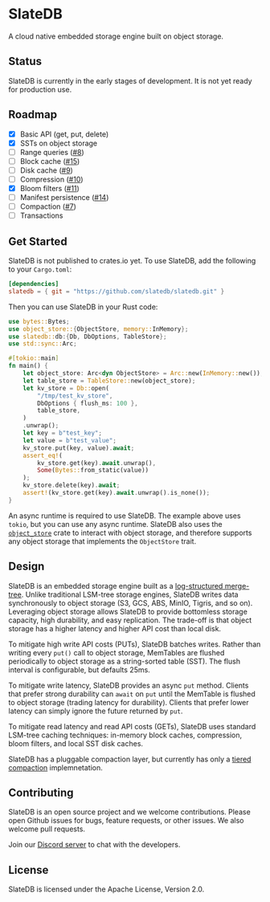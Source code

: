 # SlateDB

A cloud native embedded storage engine built on object storage.

## Status

SlateDB is currently in the early stages of development. It is not yet ready for production use.

## Roadmap

- [x] Basic API (get, put, delete)
- [x] SSTs on object storage
- [ ] Range queries ([#8](https://github.com/slatedb/slatedb/issues/8))
- [ ] Block cache ([#15](https://github.com/slatedb/slatedb/issues/15))
- [ ] Disk cache ([#9](https://github.com/slatedb/slatedb/issues/9))
- [ ] Compression ([#10](https://github.com/slatedb/slatedb/issues/10))
- [x] Bloom filters ([#11](https://github.com/slatedb/slatedb/issues/11))
- [ ] Manifest persistence ([#14](https://github.com/slatedb/slatedb/issues/14))
- [ ] Compaction ([#7](https://github.com/slatedb/slatedb/issues/7))
- [ ] Transactions

## Get Started

SlateDB is not published to crates.io yet. To use SlateDB, add the following to your `Cargo.toml`:

```toml
[dependencies]
slatedb = { git = "https://github.com/slatedb/slatedb.git" }
```

Then you can use SlateDB in your Rust code:

```rust
use bytes::Bytes;
use object_store::{ObjectStore, memory::InMemory};
use slatedb::db:{Db, DbOptions, TableStore};
use std::sync::Arc;

#[tokio::main]
fn main() {
    let object_store: Arc<dyn ObjectStore> = Arc::new(InMemory::new());
    let table_store = TableStore::new(object_store);
    let kv_store = Db::open(
        "/tmp/test_kv_store",
        DbOptions { flush_ms: 100 },
        table_store,
    )
    .unwrap();
    let key = b"test_key";
    let value = b"test_value";
    kv_store.put(key, value).await;
    assert_eq!(
        kv_store.get(key).await.unwrap(),
        Some(Bytes::from_static(value))
    );
    kv_store.delete(key).await;
    assert!(kv_store.get(key).await.unwrap().is_none());
}
```

An async runtime is required to use SlateDB. The example above uses `tokio`, but you can use any async runtime. SlateDB also uses the [`object_store`](https://docs.rs/object_store/latest/object_store/) crate to interact with object storage, and therefore supports any object storage that implements the `ObjectStore` trait.

## Design

SlateDB is an embedded storage engine built as a [log-structured merge-tree](https://en.wikipedia.org/wiki/Log-structured_merge-tree). Unlike traditional LSM-tree storage engines, SlateDB writes data synchronously to object storage (S3, GCS, ABS, MinIO, Tigris, and so on). Leveraging object storage allows SlateDB to provide bottomless storage capacity, high durability, and easy replication. The trade-off is that object storage has a higher latency and higher API cost than local disk.

To mitigate high write API costs (PUTs), SlateDB batches writes. Rather than writing every `put()` call to object storage, MemTables are flushed periodically to object storage as a string-sorted table (SST). The flush interval is configurable, but defaults 25ms.

To mitigate write latency, SlateDB provides an async `put` method. Clients that prefer strong durability can `await` on `put` until the MemTable is flushed to object storage (trading latency for durability). Clients that prefer lower latency can simply ignore the future returned by `put`.

To mitigate read latency and read API costs (GETs), SlateDB uses standard LSM-tree caching techniques: in-memory block caches, compression, bloom filters, and local SST disk caches.

SlateDB has a pluggable compaction layer, but currently has only a [tiered compaction](https://github.com/facebook/rocksdb/wiki/Compaction#tiered) implemnetation.

## Contributing

SlateDB is an open source project and we welcome contributions. Please open Github issues for bugs, feature requests, or other issues. We also welcome pull requests.

Join our [Discord server](https://discord.gg/mHYmGy5MgA) to chat with the developers.

## License

SlateDB is licensed under the Apache License, Version 2.0.
